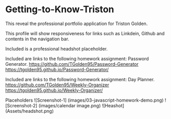# Getting-to-Know-Triston

This reveal the professional portfolio application for Triston Golden.

This profile will show responsiveness for links such as Linkdein, Github and contents in the navigation bar.

Included is a professional headshot placeholder.

Included are links to the following homework assignment: Password Generator.
https://github.com/TGolden95/Password-Generator
https://tgolden95.github.io/Password-Generator/

Included are links to the following homework assignment: Day Planner.
https://github.com/TGolden95/Weekly-Organizer
https://tgolden95.github.io/Weekly-Organizer/

Placeholders
![Screenshot-1] (images/03-javascript-homework-demo.png)
![Screenshot-2] (images/calendar image.png)
![Heashot] (Assets/headshot.png)
